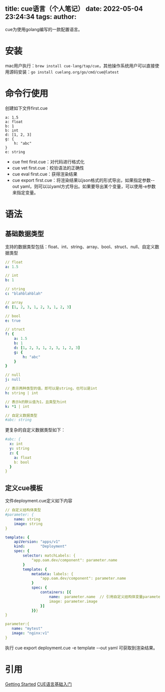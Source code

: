 title: cue语言（个人笔记）
date: 2022-05-04 23:24:34
tags:
author:
---
cue为使用golang编写的一款配置语言。

# 安装
mac用户执行：`brew install cue-lang/tap/cue`，其他操作系统用户可以直接使用源码安装：`go install cuelang.org/go/cmd/cue@latest`

# 命令行使用
创建如下文件first.cue

```cue
a: 1.5
a: float
b: 1
b: int
d: [1, 2, 3]
g: {
    h: "abc"
}
e: string
```

- cue fmt first.cue：对代码进行格式化
- cue vet first.cue：校验语法的正确性
- cue eval first.cue：获得渲染结果
- cue export first.cue：将渲染结果以json格式的形式导出，如果指定参数--out yaml，则可以以yaml方式导出。如果要导出某个变量，可以使用-e参数来指定变量。

# 语法

## 基础数据类型
支持的数据类型包括：float、int、string、array、bool、struct、null、自定义数据类型

```yaml
// float
a: 1.5

// int
b: 1

// string
c: "blahblahblah"

// array
d: [1, 2, 3, 1, 2, 3, 1, 2, 3]

// bool
e: true

// struct
f: {
    a: 1.5
    b: 1
    d: [1, 2, 3, 1, 2, 3, 1, 2, 3]
    g: {
        h: "abc"
    }
}

// null
j: null

// 表示两种类型的值，即可以是string，也可以是int
h: string | int

// 表示k的默认值为1，且类型为int
k: *1 | int

// 自定义数据类型
#abc: string

```
更复杂的自定义数据类型如下：
```yaml
#abc: {
  x: int
  y: string
  z: {
    a: float
    b: bool
  }
}
```

## 定义cue模板
文件deployment.cue定义如下内容
```yaml
// 自定义结构体类型
#parameter: {
    name: string
    image: string
}

template: {
    apiVersion: "apps/v1"
    kind:       "Deployment"
    spec: {
        selector: matchLabels: {
            "app.oam.dev/component": parameter.name
        }
        template: {
            metadata: labels: {
                "app.oam.dev/component": parameter.name
            }
            spec: {
                containers: [{
                    name:  parameter.name  // 引用自定义结构体变量parameter
                    image: parameter.image
                }]
            }}}
}

parameter:{
   name: "mytest"
   image: "nginx:v1"
}
```
执行 cue export deployment.cue -e template --out yaml 可获取到渲染结果。

# 引用
[Getting Started](https://cuelang.org/docs/install/)
[CUE语言基础入门](https://kubevela.io/zh/docs/platform-engineers/cue/basic)
